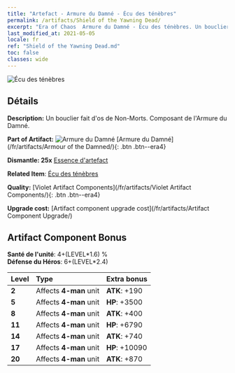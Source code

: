```yaml
---
title: "Artefact - Armure du Damné - Écu des ténèbres"
permalink: /artifacts/Shield of the Yawning Dead/
excerpt: "Era of Chaos  Armure du Damné - Écu des ténèbres. Un bouclier fait d'os de Non-Morts. Composant de l'Armure du Damné."
last_modified_at: 2021-05-05
locale: fr
ref: "Shield of the Yawning Dead.md"
toc: false
classes: wide
---
```


 ![Écu des ténèbres](/images/t/artifact_40302.png)



## Détails

 **Description:** Un bouclier fait d'os de Non-Morts. Composant de l'Armure du Damné.

 **Part of Artifact:** ![Armure du Damné](/images/t/icon_artifact_30.png) [Armure du Damné](/fr/artifacts/Armour of the Damned/){: .btn .btn--era4}

 **Dismantle: 25x** [Essence d'artefact](/ItemsFR/con_905/)

 **Related Item**: [Écu des ténèbres](/ItemsFR/art_122/)

 **Quality:** [Violet Artifact Components](/fr/artifacts/Violet Artifact Components/){: .btn .btn--era4}

 **Upgrade cost:** [Artifact component upgrade cost](/fr/artifacts/Artifact Component Upgrade/)

## Artifact Component Bonus

  **Santé de l'unité**: 4+(LEVEL\*1.6) %<br/>**Défense du Héros**: 6+(LEVEL\*2.4)

  |  Level  | Type |    Extra bonus  | 
  |:--------|:-----|:----------------| 
  | **2** | Affects **4-man** unit | **ATK**: +190 | 
  | **5** | Affects **4-man** unit | **HP**: +3500 | 
  | **8** | Affects **4-man** unit | **ATK**: +400 | 
  | **11** | Affects **4-man** unit | **HP**: +6790 | 
  | **14** | Affects **4-man** unit | **ATK**: +740 | 
  | **17** | Affects **4-man** unit | **HP**: +10090 | 
  | **20** | Affects **4-man** unit | **ATK**: +870 | 
